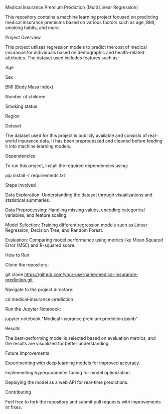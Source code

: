 Medical Insurance Premium Prediction (Multi Linear Regression)

This repository contains a machine learning project focused on predicting medical insurance premiums based on various factors such as age, BMI, smoking habits, and more.

Project Overview

This project utilizes regression models to predict the cost of medical insurance for individuals based on demographic and health-related attributes. The dataset used includes features such as:

Age

Sex

BMI (Body Mass Index)

Number of children

Smoking status

Region

Dataset

The dataset used for this project is publicly available and consists of real-world insurance data. It has been preprocessed and cleaned before feeding it into machine learning models.

Dependencies

To run this project, install the required dependencies using:

pip install -r requirements.txt

Steps Involved

Data Exploration: Understanding the dataset through visualizations and statistical summaries.

Data Preprocessing: Handling missing values, encoding categorical variables, and feature scaling.

Model Selection: Training different regression models such as Linear Regression, Decision Tree, and Random Forest.

Evaluation: Comparing model performance using metrics like Mean Squared Error (MSE) and R-squared score.

How to Run

Clone the repository:

git clone https://github.com/your-username/medical-insurance-prediction.git

Navigate to the project directory:

cd medical-insurance-prediction

Run the Jupyter Notebook:

jupyter notebook "Medical insurance premium prediction.ipynb"

Results

The best-performing model is selected based on evaluation metrics, and the results are visualized for better understanding.

Future Improvements

Experimenting with deep learning models for improved accuracy.

Implementing hyperparameter tuning for model optimization.

Deploying the model as a web API for real-time predictions.

Contributing

Feel free to fork the repository and submit pull requests with improvements or fixes.


